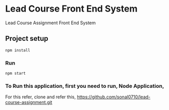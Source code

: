 # Lead Course Front End System
Lead Course Assignment Front End System

## Project setup
```
npm install
```

### Run
```
npm start
```

### To Run this application, first you need to run, Node Application,

For this refer, clone and refer this, https://github.com/sonal0710/lead-course-assignment.git